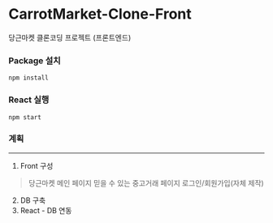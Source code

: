 # CarrotMarket-Clone-Front
당근마켓 클론코딩 프로젝트 (프론트엔드)

### Package 설치
```
npm install
```

### React 실행
```
npm start
```

### 계획
----------------------
1. Front 구성
  > 당근마켓 메인 페이지
  > 믿을 수 있는 중고거래 페이지
  > 로그인/회원가입(자체 제작)

2. DB 구축
3. React - DB 연동
